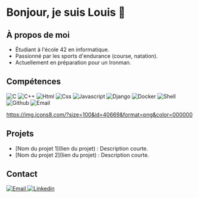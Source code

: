 # Bonjour, je suis Louis 👋

## À propos de moi
- Étudiant à l'école 42 en informatique.
- Passionné par les sports d'endurance (course, natation).
- Actuellement en préparation pour un Ironman.

## Compétences
<img src="https://img.icons8.com/?size=100&id=shQTXiDQiQVR&format=png&color=000000" alt="C">
<img src="https://img.icons8.com/?size=100&id=40669&format=png&color=000000" alt="C++">
<img src="https://img.icons8.com/?size=100&id=20909&format=png&color=000000" alt="Html">
<img src="https://img.icons8.com/?size=100&id=3BTBsJs5myRy&format=png&color=000000" alt="Css">
<img src="https://img.icons8.com/?size=100&id=108784&format=png&color=000000" alt="Javascript">
<img src="https://img.icons8.com/?size=100&id=IuuVVwsdTi2v&format=png&color=000000" alt="Django">
<img src="https://img.icons8.com/?size=100&id=Wln8Z3PcXanx&format=png&color=000000" alt="Docker">
<img src="https://img.icons8.com/?size=100&id=shQTXiDQiQVR&format=png&color=000000" alt="Shell">
<img src="https://img.icons8.com/?size=100&id=shQTXiDQiQVR&format=png&color=000000" alt="Github">
<img src="https://img.icons8.com/?size=100&id=shQTXiDQiQVR&format=png&color=000000" alt="Email">



https://img.icons8.com/?size=100&id=40669&format=png&color=000000

## Projets
- [Nom du projet 1](lien du projet) : Description courte.
- [Nom du projet 2](lien du projet) : Description courte.

## Contact
<a href="mailto:lr.jussiaume@gmail.com" target="_blank">
  <img src="https://img.icons8.com/?size=100&id=7rhqrO588QcU&format=png&color=000000" alt="Email">
</a>
<a href="https://www.linkedin.com/in/louis-robert-jussiaume-166263120/" target="_blank">
  <img src="https://img.icons8.com/?size=100&id=13930&format=png&color=000000" alt="Linkedin">
</a>
